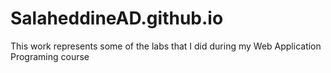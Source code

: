 # SalaheddineAD.github.io
This work represents some of the labs that I did during my Web Application Programing course 
